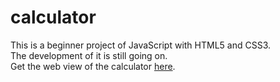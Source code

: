 # calculator
This is a beginner project of JavaScript with HTML5 and CSS3. <br>
The development of it is still going on. <br>
Get the web view of the calculator [here](https://chakramit296.github.io/calculator/).
